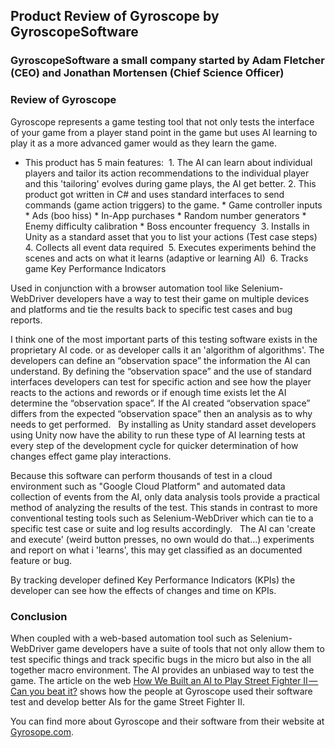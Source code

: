 ## Product Review of Gyroscope by GyroscopeSoftware
### GyroscopeSoftware a small company started by Adam Fletcher (CEO) and Jonathan Mortensen (Chief Science Officer)
### Review of Gyroscope
Gyroscope represents a game testing tool that not only tests the interface of your game from a player stand point in the game but uses AI learning to play it as a more advanced gamer would as they learn the game.
* This product has 5 main features:
  1.  The AI can learn about individual players and tailor its action recommendations to the individual player and this 'tailoring' evolves during game plays, the AI get better.
  2.  This product got written in C# and uses standard interfaces to send commands (game action triggers) to the game.
      * Game controller inputs
      * Ads (boo hiss)
      * In-App purchases
      * Random number generators
      * Enemy difficulty calibration
      * Boss encounter frequency
  3.  Installs in Unity as a standard asset that you to list your actions (Test case steps)
  4.  Collects all event data required
  5.  Executes experiments behind the scenes and acts on what it learns (adaptive or learning AI)
  6.  Tracks game Key Performance Indicators
  
Used in conjunction with a browser automation tool like Selenium-WebDriver developers have a way to test their game on multiple devices and platforms and tie the results back to specific test cases and bug reports.
  
I think one of the most important parts of this testing software exists in the proprietary AI code. or as developer calls it an 'algorithm of algorithms'.  The developers can define an “observation space” the information the AI can understand.  By defining the “observation space” and the use of standard interfaces developers can test for specific action and see how the player reacts to the actions and rewords or if enough time exists let the AI determine the “observation space”.  If the AI created “observation space” differs from the expected “observation space” then an analysis as to why needs to get performed.
  
By installing as Unity standard asset developers using Unity now have the ability to run these type of AI learning tests at  every step of the development cycle for quicker determination of how changes effect game play interactions.
  
Because this software can perform thousands of test in a cloud environment such as "Google Cloud Platform" and automated data collection of events from the AI, only data analysis tools provide a practical method of analyzing the results of the test.  This stands in contrast to more conventional testing tools such as Selenium-WebDriver which can tie to a specific test case or suite and log results accordingly.
  
The AI can 'create and execute' (weird button presses, no own would do that...) experiments and report on what i 'learns', this may get classified as an documented feature or bug.
  
By tracking developer defined Key Performance Indicators (KPIs) the developer can see how the effects of changes and time on KPIs.
  
### Conclusion
When coupled with a web-based automation tool such as Selenium-WebDriver game developers have a suite of tools that not only allow them to test specific things and track specific bugs in the micro but also in the all together macro environment.  The AI provides an unbiased way to test the game.  The article on the web [How We Built an AI to Play Street Fighter II — Can you beat it?](https://medium.com/gyroscopesoftware/how-we-built-an-ai-to-play-street-fighter-ii-can-you-beat-it-9542ba43f02b) shows how the people at Gyroscope used their software test and develop better AIs for the game Street Fighter II.

You can find more about Gyroscope and their software from their website at [Gyrosope.com](https://games.gyroscope.cc).
